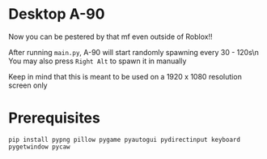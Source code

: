 # Desktop A-90
Now you can be pestered by that mf even outside of Roblox!!

After running `main.py`, A-90 will start randomly spawning every 30 - 120s\n
You may also press `Right Alt` to spawn it in manually

Keep in mind that this is meant to be used on a 1920 x 1080 resolution screen only

# Prerequisites
`pip install pypng pillow pygame pyautogui pydirectinput keyboard pygetwindow pycaw`
